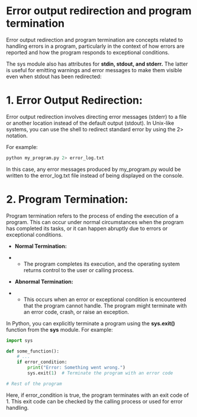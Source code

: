 # Error output redirection and program termination

Error output redirection and program termination are concepts related to handling errors in a program, particularly in the context of how errors are reported and how the program responds to exceptional conditions.

The sys module also has attributes for **stdin, stdout, and stderr.** The latter is useful for emitting warnings and error messages to make them visible even when stdout has been redirected:

# 1. Error Output Redirection:
Error output redirection involves directing error messages (stderr) to a file or another location instead of the default output (stdout). In Unix-like systems, you can use the shell to redirect standard error by using the 2> notation.

For example:
```python 
python my_program.py 2> error_log.txt
```
In this case, any error messages produced by my_program.py would be written to the error_log.txt file instead of being displayed on the console.

# 2. Program Termination:
Program termination refers to the process of ending the execution of a program. This can occur under normal circumstances when the program has completed its tasks, or it can happen abruptly due to errors or exceptional conditions.

+ **Normal Termination:**

+ + The program completes its execution, and the operating system returns control to the user or calling process.
+ **Abnormal Termination:**

+ + This occurs when an error or exceptional condition is encountered that the program cannot handle. The program might terminate with an error code, crash, or raise an exception.


In Python, you can explicitly terminate a program using the **sys.exit()** function from the **sys** module. For example:

```python
import sys

def some_function():
    # ...
    if error_condition:
        print("Error: Something went wrong.")
        sys.exit(1)  # Terminate the program with an error code

# Rest of the program

```
Here, if error_condition is true, the program terminates with an exit code of 1. This exit code can be checked by the calling process or used for error handling.